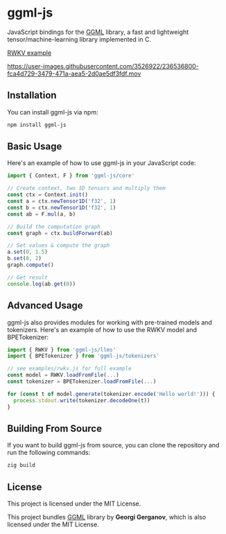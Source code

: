 # ggml-js

JavaScript bindings for the [GGML](https://github.com/ggerganov/ggml) library, a
fast and lightweight tensor/machine-learning library implemented in C.

[RWKV example](https://github.com/cztomsik/ggml-js/blob/main/examples/rwkv.js)

https://user-images.githubusercontent.com/3526922/236536800-fca4d729-3479-471a-aea5-2d0ae5df3fdf.mov

## Installation

You can install ggml-js via npm:

```bash
npm install ggml-js
```

## Basic Usage

Here's an example of how to use ggml-js in your JavaScript code:

```js
import { Context, F } from 'ggml-js/core'

// Create context, two 1D tensors and multiply them
const ctx = Context.init()
const a = ctx.newTensor1D('f32', 1)
const b = ctx.newTensor1D('f32', 1)
const ab = F.mul(a, b)

// Build the computation graph
const graph = ctx.buildForward(ab)

// Set values & compute the graph
a.set(0, 1.5)
b.set(0, 2)
graph.compute()

// Get result
console.log(ab.get(0))
```

## Advanced Usage

ggml-js also provides modules for working with pre-trained models and tokenizers. Here's an example of how to use the RWKV model and BPETokenizer:

```js
import { RWKV } from 'ggml-js/llms'
import { BPETokenizer } from 'ggml-js/tokenizers'

// see examples/rwkv.js for full example
const model = RWKV.loadFromFile(...)
const tokenizer = BPETokenizer.loadFromFile(...)

for (const t of model.generate(tokenizer.encode('Hello world!'))) {
  process.stdout.write(tokenizer.decodeOne(t))
}
```

## Building From Source

If you want to build ggml-js from source, you can clone the repository and run the following commands:

```bash
zig build
```

## License

This project is licensed under the MIT License.

This project bundles [GGML](https://github.com/ggerganov/ggml) library by **Georgi Gerganov**, which is also licensed under the MIT License.
